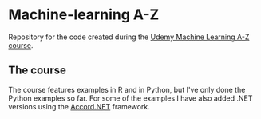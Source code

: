 # Machine-learning A-Z
Repository for the code created during the [Udemy Machine Learning A-Z course](https://www.udemy.com/machinelearning/learn/v4/overview). 

## The course
The course features examples in R and in Python, but I've only done the Python examples so far. For some of the examples I have also added .NET versions using the [Accord.NET](http://accord-framework.net/) framework.
